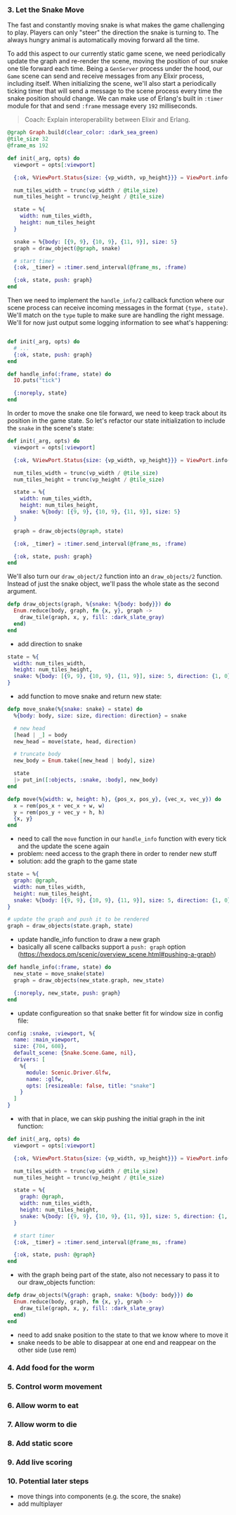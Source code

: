 ### 3. Let the Snake Move

The fast and constantly moving snake is what makes the game challenging to play. Players can only "steer" the direction the snake is turning to. The always hungry animal is automatically moving forward all the time.

To add this aspect to our currently static game scene, we need periodically update the graph and re-render the scene, moving the position of our snake one tile forward each time. Being a `GenServer` process under the hood, our `Game` scene can send and receive messages from any Elixir process, including itself. When initializing the scene, we'll also start a periodically ticking timer that will send a message to the scene process every time the snake position should change. We can make use of Erlang's built in `:timer` module for that and send `:frame` message every `192` milliseconds.

> Coach: Explain interoperability between Elixir and Erlang.

```elixir
@graph Graph.build(clear_color: :dark_sea_green)
@tile_size 32
@frame_ms 192

def init(_arg, opts) do
  viewport = opts[:viewport]

  {:ok, %ViewPort.Status{size: {vp_width, vp_height}}} = ViewPort.info(viewport)

  num_tiles_width = trunc(vp_width / @tile_size)
  num_tiles_height = trunc(vp_height / @tile_size)

  state = %{
    width: num_tiles_width,
    height: num_tiles_height
  }

  snake = %{body: [{9, 9}, {10, 9}, {11, 9}], size: 5}
  graph = draw_object(@graph, snake)

  # start timer
  {:ok, _timer} = :timer.send_interval(@frame_ms, :frame)

  {:ok, state, push: graph}
end
```

Then we need to implement the `handle_info/2` callback function where our scene process can receive incoming messages in the format `{type, state}`. We'll match on the `type` tuple to make sure are handling the right message. We'll for now just output some logging information to see what's happening:

```elixir

def init(_arg, opts) do
  # ...
  {:ok, state, push: graph}
end

def handle_info(:frame, state) do
  IO.puts("tick")

  {:noreply, state}
end
```

In order to move the snake one tile forward, we need to keep track about its position in the game state. So let's refactor our state initialization to include the `snake` in the scene's state:

```elixir
def init(_arg, opts) do
  viewport = opts[:viewport]

  {:ok, %ViewPort.Status{size: {vp_width, vp_height}}} = ViewPort.info(viewport)

  num_tiles_width = trunc(vp_width / @tile_size)
  num_tiles_height = trunc(vp_height / @tile_size)

  state = %{
    width: num_tiles_width,
    height: num_tiles_height,
    snake: %{body: [{9, 9}, {10, 9}, {11, 9}], size: 5}
  }

  graph = draw_objects(@graph, state)

  {:ok, _timer} = :timer.send_interval(@frame_ms, :frame)

  {:ok, state, push: graph}
end
```

We'll also turn our `draw_object/2` function into an `draw_objects/2` function. Instead of just the snake object, we'll pass the whole state as the second argument.

```elixir
defp draw_objects(graph, %{snake: %{body: body}}) do
  Enum.reduce(body, graph, fn {x, y}, graph ->
    draw_tile(graph, x, y, fill: :dark_slate_gray)
  end)
end
```


- add direction to snake

```elixir
state = %{
  width: num_tiles_width,
  height: num_tiles_height,
  snake: %{body: [{9, 9}, {10, 9}, {11, 9}], size: 5, direction: {1, 0}}
}
```

- add function to move snake and return new state:

```elixir
defp move_snake(%{snake: snake} = state) do
  %{body: body, size: size, direction: direction} = snake

  # new head
  [head | _] = body
  new_head = move(state, head, direction)

  # truncate body
  new_body = Enum.take([new_head | body], size)

  state
  |> put_in([:objects, :snake, :body], new_body)
end

defp move(%{width: w, height: h}, {pos_x, pos_y}, {vec_x, vec_y}) do
  x = rem(pos_x + vec_x + w, w)
  y = rem(pos_y + vec_y + h, h)
  {x, y}
end
```

- need to call the `move` function in our `handle_info` function with every tick and the update the scene again
- problem: need access to the graph there in order to render new stuff
- solution: add the graph to the game state

```elixir
state = %{
  graph: @graph,
  width: num_tiles_width,
  height: num_tiles_height,
  snake: %{body: [{9, 9}, {10, 9}, {11, 9}], size: 5, direction: {1, 0}}
}

# update the graph and push it to be rendered
graph = draw_objects(state.graph, state)
```

- update handle_info function to draw a new graph
- basically all scene callbacks support a `push: graph` option (https://hexdocs.pm/scenic/overview_scene.html#pushing-a-graph)
```elixir
def handle_info(:frame, state) do
  new_state = move_snake(state)
  graph = draw_objects(new_state.graph, new_state)

  {:noreply, new_state, push: graph}
end
```

- update configureation so that snake better fit for window size in config file:
```elixir
config :snake, :viewport, %{
  name: :main_viewport,
  size: {704, 608},
  default_scene: {Snake.Scene.Game, nil},
  drivers: [
    %{
      module: Scenic.Driver.Glfw,
      name: :glfw,
      opts: [resizeable: false, title: "snake"]
    }
  ]
}
```

- with that in place, we can skip pushing the initial graph in the init function:
```elixir
def init(_arg, opts) do
  viewport = opts[:viewport]

  {:ok, %ViewPort.Status{size: {vp_width, vp_height}}} = ViewPort.info(viewport)

  num_tiles_width = trunc(vp_width / @tile_size)
  num_tiles_height = trunc(vp_height / @tile_size)

  state = %{
    graph: @graph,
    width: num_tiles_width,
    height: num_tiles_height,
    snake: %{body: [{9, 9}, {10, 9}, {11, 9}], size: 5, direction: {1, 0}}
  }

  # start timer
  {:ok, _timer} = :timer.send_interval(@frame_ms, :frame)

  {:ok, state, push: @graph}
end
```

- with the graph being part of the state, also not necessary to pass it to our draw_objects function:
```elixir
defp draw_objects(%{graph: graph, snake: %{body: body}}) do
  Enum.reduce(body, graph, fn {x, y}, graph ->
    draw_tile(graph, x, y, fill: :dark_slate_gray)
  end)
end
```


- need to add snake position to the state to that we know where to move it
- snake needs to be able to disappear at one end and reappear on the other side (use rem)




### 4. Add food for the worm

### 5. Control worm movement

### 6. Allow worm to eat

### 7. Allow worm to die

### 8. Add static score

### 9. Add live scoring

### 10. Potential later steps

- move things into components (e.g. the score, the snake)
- add multiplayer
